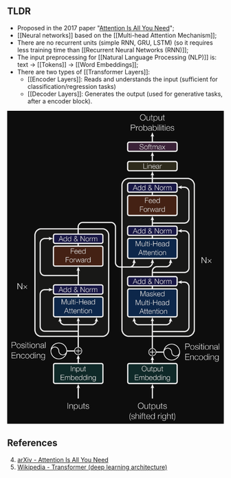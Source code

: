 ## TLDR

- Proposed in the 2017 paper "[Attention Is All You Need](https://arxiv.org/abs/1706.03762)";
- [[Neural networks]] based on the [[Multi-head Attention Mechanism]];
- There are no recurrent units (simple RNN, GRU, LSTM) (so it requires less training time than [[Recurrent Neural Networks (RNN)]];
- The input preprocessing for [[Natural Language Processing (NLP)]] is: text -> [[Tokens]] -> [[Word Embeddings]];
- There are two types of [[Transformer Layers]]:
	- [[Encoder Layers]]: Reads and understands the input (sufficient for classification/regression tasks)
	- [[Decoder Layers]]: Generates the output (used for generative tasks, after a encoder block).

![Model architecture](images/ai/ml/dl/models/transformers/model-architecture.png)
## References

4. [arXiv - Attention Is All You Need](https://arxiv.org/abs/1706.03762)
5. [Wikipedia - Transformer (deep learning architecture)](https://en.wikipedia.org/wiki/Transformer_(deep_learning_architecture))